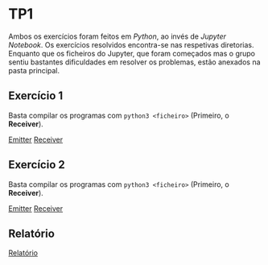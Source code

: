 # TP1

Ambos os exercícios foram feitos em *Python*, ao invés de *Jupyter Notebook*. Os exercícios resolvidos encontra-se nas respetivas diretorias. Enquanto que os ficheiros do Jupyter, que foram começados mas o grupo sentiu bastantes dificuldades em resolver os problemas, estão anexados na pasta principal.

## Exercício 1

Basta compilar os programas com ```python3 <ficheiro>``` (Primeiro, o **Receiver**).

[Emitter](https://github.com/Zayts3v/ec/blob/master/TP1/Exercicio1/Emitter.py)
[Receiver](https://github.com/Zayts3v/ec/blob/master/TP1/Exercicio1/Receiver.py)

## Exercício 2

Basta compilar os programas com ```python3 <ficheiro>``` (Primeiro, o **Receiver**).

[Emitter](https://github.com/Zayts3v/ec/blob/master/TP1/Exercicio2/Emitter.py)
[Receiver](https://github.com/Zayts3v/ec/blob/master/TP1/Exercicio2/Receiver.py)

## Relatório

[Relatório](https://github.com/Zayts3v/ec/blob/master/TP1/Relatorio.pdf)
